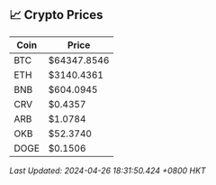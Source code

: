 ## 📈 Crypto Prices

| Coin | Price |
| ---- | ----- |
| BTC | $64347.8546 |
| ETH | $3140.4361 |
| BNB | $604.0945 |
| CRV | $0.4357 |
| ARB | $1.0784 |
| OKB | $52.3740 |
| DOGE | $0.1506 |

_Last Updated: 2024-04-26 18:31:50.424 +0800 HKT_